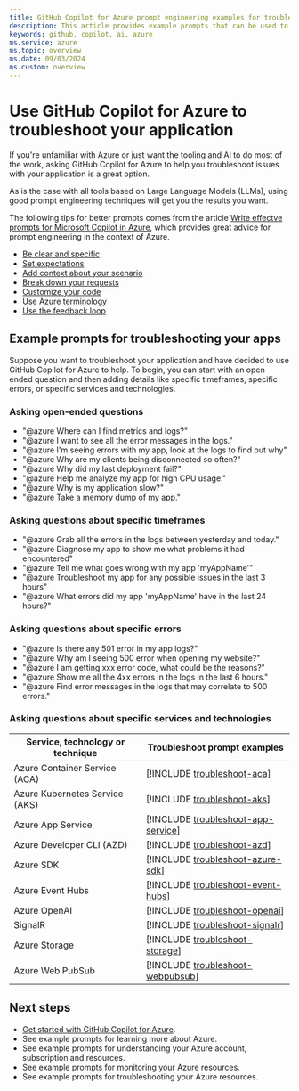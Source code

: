 ```yaml
---
title: GitHub Copilot for Azure prompt engineering examples for troubleshooting your application
description: This article provides example prompts that can be used to help troubleshooting your application in the cloud.
keywords: github, copilot, ai, azure
ms.service: azure
ms.topic: overview
ms.date: 09/03/2024
ms.custom: overview
---
```


# Use GitHub Copilot for Azure to troubleshoot your application

If you're unfamiliar with Azure or just want the tooling and AI to do most of the work, asking GitHub Copilot for Azure to help you troubleshoot issues with your application is a great option.

As is the case with all tools based on Large Language Models (LLMs), using good prompt engineering techniques will get you the results you want.

The following tips for better prompts comes from the article [Write effectve prompts for Microsoft Copilot in Azure](/azure/copilot/write-effective-prompts), which provides great advice for prompt engineering in the context of Azure.

- [Be clear and specific](/azure/copilot/write-effective-prompts#be-clear-and-specific)
- [Set expectations](/azure/copilot/write-effective-prompts#set-expectations)
- [Add context about your scenario](/azure/copilot/write-effective-prompts#add-context-about-your-scenario)
- [Break down your requests](/azure/copilot/write-effective-prompts#break-down-your-requests)
- [Customize your code](/azure/copilot/write-effective-prompts#customize-your-code)
- [Use Azure terminology](/azure/copilot/write-effective-prompts#use-azure-terminology)
- [Use the feedback loop](/azure/copilot/write-effective-prompts#use-the-feedback-loop)


## Example prompts for troubleshooting your apps

Suppose you want to troubleshoot your application and have decided to use GitHub Copilot for Azure to help. To begin, you can start with an open ended question and then adding details like specific timeframes, specific errors, or specific services and technologies. 

### Asking open-ended questions

- "@azure Where can I find metrics and logs?"
- "@azure I want to see all the error messages in the logs."
- "@azure I'm seeing errors with my app, look at the logs to find out why"
- "@azure Why are my clients being disconnected so often?"
- "@azure Why did my last deployment fail?"
- "@azure Help me analyze my app for high CPU usage."
- "@azure Why is my application slow?"
- "@azure Take a memory dump of my app."


### Asking questions about specific timeframes

- "@azure Grab all the errors in the logs between yesterday and today."
- "@azure Diagnose my app to show me what problems it had encountered"
- "@azure Tell me what goes wrong with my app 'myAppName'"
- "@azure Troubleshoot my app for any possible issues in the last 3 hours"
- "@azure What errors did my app 'myAppName' have in the last 24 hours?"


### Asking questions about specific errors

- "@azure Is there any 501 error in my app logs?"
- "@azure Why am I seeing 500 error when opening my website?"
- "@azure I am getting xxx error code, what could be the reasons?"
- "@azure Show me all the 4xx errors in the logs in the last 6 hours."
- "@azure Find error messages in the logs that may correlate to 500 errors."


### Asking questions about specific services and technologies

|Service, technology or technique|Troubleshoot prompt examples|
|---|---|
|Azure Container Service (ACA)|[!INCLUDE [troubleshoot-aca](./includes/troubleshoot-aca.md)]|
|Azure Kubernetes Service (AKS)|[!INCLUDE [troubleshoot-aks](./includes/troubleshoot-aks.md)]|
|Azure App Service|[!INCLUDE [troubleshoot-app-service](./includes/troubleshoot-app-service.md)]|
|Azure Developer CLI (AZD)|[!INCLUDE [troubleshoot-azd](./includes/troubleshoot-azd.md)]|
|Azure SDK|[!INCLUDE [troubleshoot-azure-sdk](./includes/troubleshoot-azure-sdk.md)]|
|Azure Event Hubs|[!INCLUDE [troubleshoot-event-hubs](./includes/troubleshoot-event-hubs.md)]|
|Azure OpenAI|[!INCLUDE [troubleshoot-openai](./includes/troubleshoot-openai.md)]|
|SignalR|[!INCLUDE [troubleshoot-signalr](./includes/troubleshoot-signalr.md)]|
|Azure Storage|[!INCLUDE [troubleshoot-storage](./includes/troubleshoot-storage.md)]|
|Azure Web PubSub|[!INCLUDE [troubleshoot-webpubsub](./includes/troubleshoot-webpubsub.md)]|


## Next steps

- [Get started with GitHub Copilot for Azure](introduction.md).
- See example prompts for learning more about Azure.
- See example prompts for understanding your Azure account, subscription and resources.
- See example prompts for monitoring your Azure resources.
- See example prompts for troubleshooting your Azure resources.